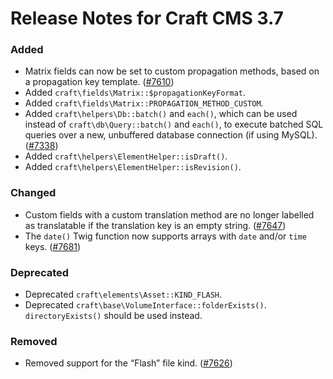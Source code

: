 # Release Notes for Craft CMS 3.7

### Added
- Matrix fields can now be set to custom propagation methods, based on a propagation key template. ([#7610](https://github.com/craftcms/cms/issues/7610))
- Added `craft\fields\Matrix::$propagationKeyFormat`.
- Added `craft\fields\Matrix::PROPAGATION_METHOD_CUSTOM`.
- Added `craft\helpers\Db::batch()` and `each()`, which can be used instead of `craft\db\Query::batch()` and `each()`, to execute batched SQL queries over a new, unbuffered database connection (if using MySQL). ([#7338](https://github.com/craftcms/cms/issues/7338))
- Added `craft\helpers\ElementHelper::isDraft()`.
- Added `craft\helpers\ElementHelper::isRevision()`.

### Changed
- Custom fields with a custom translation method are no longer labelled as translatable if the translation key is an empty string. ([#7647](https://github.com/craftcms/cms/issues/7647))
- The `date()` Twig function now supports arrays with `date` and/or `time` keys. ([#7681](https://github.com/craftcms/cms/issues/7681))

### Deprecated
- Deprecated `craft\elements\Asset::KIND_FLASH`.
- Deprecated `craft\base\VolumeInterface::folderExists()`. `directoryExists()` should be used instead.

### Removed
- Removed support for the “Flash” file kind. ([#7626](https://github.com/craftcms/cms/issues/7626))
